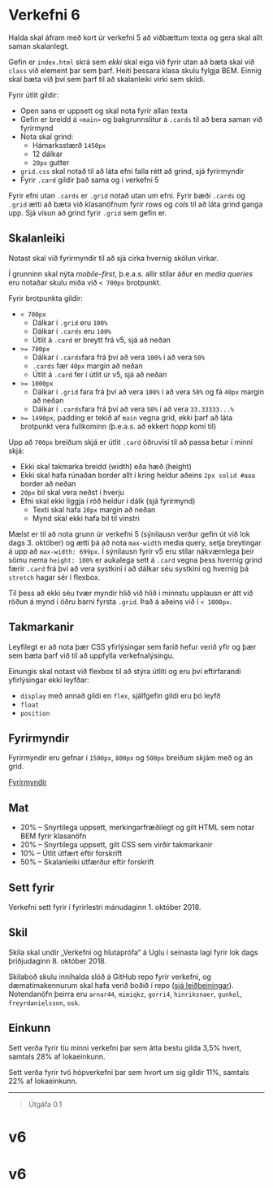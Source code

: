 # Verkefni 6

Halda skal áfram með kort úr verkefni 5 að viðbættum texta og gera skal allt saman skalanlegt.

Gefin er `index.html` skrá sem _ekki_ skal eiga við fyrir utan að bæta skal við `class` við element þar sem þarf. Heiti þessara klasa skulu fylgja BEM. Einnig skal bæta við því sem þarf til að skalanleiki virki sem skildi.

Fyrir útlit gildir:

* Open sans er uppsett og skal nota fyrir allan texta
* Gefin er breidd á `<main>` og bakgrunnslitur á `.cards` til að bera saman við fyrirmynd
* Nota skal grind:
  - Hámarksstærð `1450px`
  - 12 dálkar
  - `20px` gutter
* `grid.css` skal notað til að láta efni falla rétt að grind, sjá fyrirmyndir
* Fyrir `.card` gildir það sama og í verkefni 5

Fyrir efni utan `.cards` er `.grid` notað utan um efni. Fyrir bæði `.cards` og `.grid` ætti að bæta við klasanöfnum fyrir _rows_ og _cols_ til að láta grind ganga upp. Sjá vísun að grind fyrir `.grid` sem gefin er.

## Skalanleiki

Notast skal við fyrirmyndir til að sjá cirka hvernig skölun virkar.

Í grunninn skal nýta _mobile-first_, þ.e.a.s. allir stílar áður en _media queries_ eru notaðar skulu miða við `< 700px` brotpunkt.

Fyrir brotpunkta gildir:

* `< 700px`
  - Dálkar í `.grid` eru `100%`
  - Dálkar í `.cards` eru `100%`
  - Útlit á `.card` er breytt frá v5, sjá að neðan
* `>= 700px`
  - Dálkar í `.cards`fara frá því að vera `100%` í að vera `50%`
  - `.cards` fær `40px` margin að neðan
  - Útlit á `.card` fer í útlit úr v5, sjá að neðan
* `>= 1000px`
  - Dálkar í `.grid` fara frá því að vera `100%` í að vera `50%` og fá `40px` margin að neðan
  - Dálkar í `.cards`fara frá því að vera `50%` í að vera `33.33333...%`
* `>= 1490px`, padding er tekið af `main` vegna grid, ekki þarf að láta brotpunkt vera fullkominn (þ.e.a.s. að ekkert _hopp_ komi til)

Upp að `700px` breiðum skjá er útlit `.card` öðruvísi til að passa betur í minni skjá:

* Ekki skal takmarka breidd (width) eða hæð (height)
* Ekki skal hafa rúnaðan border allt í kring heldur aðeins `2px solid #aaa` border að neðan
* `20px` bil skal vera neðst í hverju
* Efni skal ekki liggja í röð heldur í dálk (sjá fyrirmynd)
  - Texti skal hafa `20px` margin að neðan
  - Mynd skal ekki hafa bil til vinstri

Mælst er til að nota grunn úr verkefni 5 (sýnilausn verður gefin út við lok dags 3. október) og ætti þá að nota `max-width` media query, setja breytingar á upp að `max-width: 699px`. Í sýnilausn fyrir v5 eru stílar nákvæmlega þeir sömu nema `height: 100%` er aukalega sett á `.card` vegna þess hvernig grind færir `.card` frá því að vera systkini í að dálkar séu systkini og hvernig þá `stretch` hagar sér í flexbox.

Til þess að ekki séu tvær myndir hlið við hlið í minnstu upplausn er átt við röðun á mynd í öðru barni fyrsta `.grid`. Það á aðeins við í `< 1000px`.

## Takmarkanir

Leyfilegt er að nota þær CSS yfirlýsingar sem farið hefur verið yfir og þær sem bæta þarf við til að uppfylla verkefnalýsingu.

Einungis skal notast við flexbox til að stýra útliti og eru því eftirfarandi yfirlýsingar ekki leyfðar:

* `display` með annað gildi en `flex`, sjálfgefin gildi eru þó leyfð
* `float`
* `position`

## Fyrirmyndir

Fyrirmyndir eru gefnar í `1500px`, `800px` og `500px` breiðum skjám með og án grid.

[Fyrirmyndir](utlit/readme.md)

## Mat

* 20% – Snyrtilega uppsett, merkingarfræðilegt og gilt HTML sem notar BEM fyrir klasanöfn
* 20% – Snyrtilega uppsett, gilt CSS sem virðir takmarkanir
* 10% – Útlit útfært eftir forskrift
* 50% – Skalanleiki útfærður eftir forskrift

## Sett fyrir

Verkefni sett fyrir í fyrirlestri mánudaginn 1. október 2018.

## Skil

Skila skal undir „Verkefni og hlutaprófa“ á Uglu í seinasta lagi fyrir lok dags þriðjudaginn 8. október 2018.

Skilaboð skulu innihalda slóð á GitHub repo fyrir verkefni, og dæmatímakennurum skal hafa verið boðið í repo ([sjá leiðbeiningar](https://help.github.com/articles/inviting-collaborators-to-a-personal-repository/)). Notendanöfn þeirra eru `arnar44`, `mimiqkz`, `gorri4`, `hinriksnaer`, `gunkol`, `freyrdanielsson`, `osk`.

## Einkunn

Sett verða fyrir tíu minni verkefni þar sem átta bestu gilda 3,5% hvert, samtals 28% af lokaeinkunn.

Sett verða fyrir tvö hópverkefni þar sem hvort um sig gildir 11%, samtals 22% af lokaeinkunn.

---

> Útgáfa 0.1
# v6
# v6
